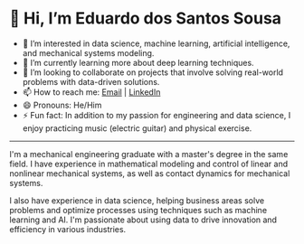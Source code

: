 # 👋 Hi, I’m Eduardo dos Santos Sousa

- 👀 I’m interested in data science, machine learning, artificial intelligence, and mechanical systems modeling.
- 🌱 I’m currently learning more about deep learning techniques.
- 💞️ I’m looking to collaborate on projects that involve solving real-world problems with data-driven solutions.
- 📫 How to reach me: [Email](mailto:eduardosousa.eds@gmail.com) | [LinkedIn](https://www.linkedin.com/in/eduardo-s-sousa/)
- 😄 Pronouns: He/Him
- ⚡ Fun fact: In addition to my passion for engineering and data science, I enjoy practicing music (electric guitar) and physical exercise.

---

I'm a mechanical engineering graduate with a master's degree in the same field. I have experience in mathematical modeling and control of linear 
and nonlinear mechanical systems, as well as contact dynamics for mechanical systems.

I also have experience in data science, helping business areas solve problems and optimize processes using techniques such as machine learning and AI.
I'm passionate about using data to drive innovation and efficiency in various industries.
